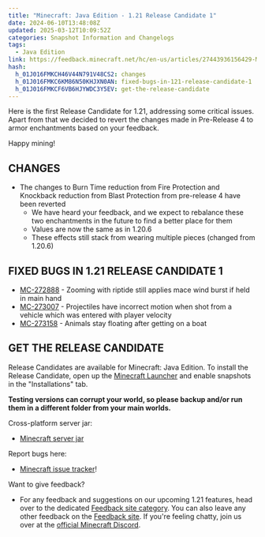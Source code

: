 ```yaml
---
title: "Minecraft: Java Edition - 1.21 Release Candidate 1"
date: 2024-06-10T13:48:08Z
updated: 2025-03-12T10:09:52Z
categories: Snapshot Information and Changelogs
tags:
  - Java Edition
link: https://feedback.minecraft.net/hc/en-us/articles/27443936156429-Minecraft-Java-Edition-1-21-Release-Candidate-1
hash:
  h_01J016FMKCH46V44N791V48CS2: changes
  h_01J016FMKC6KM86N50KHJXN0AN: fixed-bugs-in-121-release-candidate-1
  h_01J016FMKCF6VB6HJYWDC3Y5EV: get-the-release-candidate
---
```


Here is the first Release Candidate for 1.21, addressing some critical issues. Apart from that we decided to revert the changes made in Pre-Release 4 to armor enchantments based on your feedback.

Happy mining!

## CHANGES

- The changes to Burn Time reduction from Fire Protection and Knockback reduction from Blast Protection from pre-release 4 have been reverted
  - We have heard your feedback, and we expect to rebalance these two enchantments in the future to find a better place for them
  - Values are now the same as in 1.20.6
  - These effects still stack from wearing multiple pieces (changed from 1.20.6)

## FIXED BUGS IN 1.21 RELEASE CANDIDATE 1

- [MC-272888](https://bugs.mojang.com/browse/MC-272888) - Zooming with riptide still applies mace wind burst if held in main hand
- [MC-273007](https://bugs.mojang.com/browse/MC-273007) - Projectiles have incorrect motion when shot from a vehicle which was entered with player velocity
- [MC-273158](https://bugs.mojang.com/browse/MC-273158) - Animals stay floating after getting on a boat

## GET THE RELEASE CANDIDATE

Release Candidates are available for Minecraft: Java Edition. To install the Release Candidate, open up the [Minecraft Launcher](https://www.minecraft.net/download.html) and enable snapshots in the "Installations" tab.

**Testing versions can corrupt your world, so please backup and/or run them in a different folder from your main worlds.**

Cross-platform server jar:

- [Minecraft server jar](https://piston-data.mojang.com/v1/objects/902101d2fb0f968b9c0ddb8b8cff9afef23f72c7/server.jar)

Report bugs here:

- [Minecraft issue tracker](https://bugs.mojang.com/projects/MC/summary)!

Want to give feedback?

- For any feedback and suggestions on our upcoming 1.21 features, head over to the dedicated [Feedback site category](https://aka.ms/Minecraft121Feedback). You can also leave any other feedback on the [Feedback site](https://feedback.minecraft.net/). If you're feeling chatty, join us over at the [official Minecraft Discord](https://discordapp.com/invite/minecraft).
